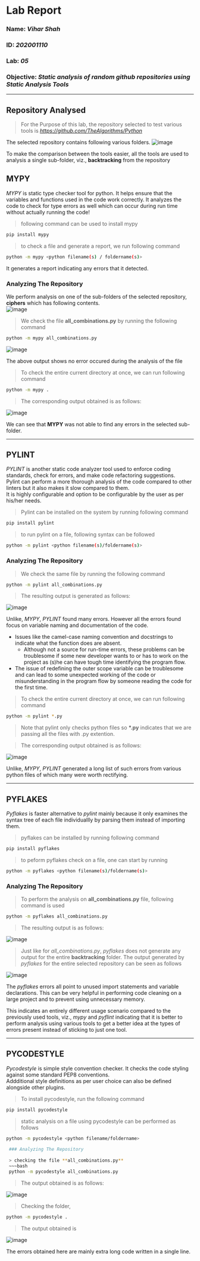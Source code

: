 # Lab Report

### **Name:** *Vihar Shah*

### **ID:** *202001110*

### **Lab:** *05*

### **Objective:** *Static analysis of random github repositories using Static Analysis Tools*

---

## Repository Analysed
> For the Purpose of this lab, the repository selected to test various tools is *https://github.com/TheAlgorithms/Python*

The selected repository contains following various folders.
![image](https://user-images.githubusercontent.com/123557378/225272622-bbe8783f-e36a-4985-94c8-06cfcd176bef.png)

To make the comparison between the tools easier, all the tools are used to analysis a single sub-folder, viz., **backtracking** from the repository

## MYPY

*MYPY* is static type checker tool for python. It helps ensure that the variables and functions used in the code work correctly. It analyzes the code to check for type errors as well which can occur during run time without actually running the code!

> following command can be used to install mypy
~~~bash
pip install mypy
~~~

> to check a file and generate a report, we run following command
~~~bash
python -m mypy <python filename(s) / foldername(s)>
~~~

It generates a report indicating any errors that it detected.

### Analyzing The Repository

We perform analysis on one of the sub-folders of the selected repository, **ciphers** which has following contents.  
![image](https://user-images.githubusercontent.com/123557378/225272788-3d770698-04cf-431a-a76c-1a92b655fac9.png)

> We check the file **all_combinations.py** by running the following command
~~~bash
python -m mypy all_combinations.py
~~~
![image](https://user-images.githubusercontent.com/123557378/225279251-8227cb2c-79f7-495d-84a8-3a5946559c68.png)

The above output shows no error occured during the analysis of the file  

> To check the entire current directory at once, we can run following command
~~~bash
python -m mypy .
~~~

> The corresponding output obtained is as follows:

![image](https://user-images.githubusercontent.com/123557378/225279409-28f660d2-b22e-4fb7-90ae-4476177788ad.png)
 
 We can see that **MYPY** was not able to find any errors in the selected sub-folder.
 
 ---
 
 ## PYLINT
 
 *PYLINT* is another static code analyzer tool used to enforce coding standards, check for errors, and make code refactoring suggestions.  
 Pylint can perform a more thorough analysis of the code compared to other linters but it also makes it slow compared to them.  
 It is highly configurable and option to be configurable by the user as per his/her needs.
 
 > Pylint can be installed on the system by running following command
~~~bash
pip install pylint
~~~

> to run pylint on a file, following syntax can be followed
~~~bash
python -m pylint <python filename(s)/foldername(s)>
~~~
 
 ### Analyzing The Repository

> We check the same file by running the following command
~~~bash
python -m pylint all_combinations.py
~~~

> The resulting output is generated as follows:

![image](https://user-images.githubusercontent.com/123557378/225275256-0af1dbe4-eff9-4ed6-8bd2-63384f0df5a9.png)

Unlike, *MYPY*, *PYLINT* found many errors. However all the errors found focus on variable naming and documentation of the code.  
- Issues like the camel-case naming convention and docstrings to indicate what the function does are absent.
    - Although not a source for run-time errors, these problems can be troublesome if some new developer wants to or has to work on the project as (s)he can have tough time identifying the program flow.
- The issue of redefining the outer scope variable can be troublesome and can lead to some unexpected working of the code or misunderstanding in the program flow by someone reading the code for the first time.

> To check the entire current directory at once, we can run following command
~~~bash
python -m pylint *.py
~~~
> Note that pylint only checks python files so **\*.py** indicates that we are passing all the files with .py extention.

> The corresponding output obtained is as follows:

![image](https://user-images.githubusercontent.com/123557378/225282027-f81aaa33-1728-464c-aec9-80627686c08e.png)

Unlike, *MYPY*, *PYLINT* generated a long list of such errors from various python files of which many were worth rectifying.  


 ---
 
 ## PYFLAKES
 
 *Pyflakes* is faster alternative to *pylint* mainly because it only examines the syntax tree of each file individuallly by parsing them instead of importing them.
 
 > pyflakes can be installed by running following command
 ~~~bash
 pip install pyflakes
 ~~~
 
 > to peform pyflakes check on a file, one can start by running
 ~~~bash
 python -m pyflakes <python filename(s)/foldername(s)>
 ~~~
 
 ### Analyzing The Repository
 
 > To perform the analysis on **all_combinations.py** file, following command is used

 ~~~bash
 python -m pyflakes all_combinations.py
 ~~~
 
 > The resulting output is as follows:
 
![image](https://user-images.githubusercontent.com/123557378/225286385-4592e941-bf1d-4235-a44b-61b43d886724.png)

> Just like for *all_combinations.py*, *pyflakes* does not generate any output for the entire **backtracking** folder.
> The output generated by *pyflakes* for the entire selected repository can be seen as follows

![image](https://user-images.githubusercontent.com/123557378/225286936-2f58f4be-6768-4dc9-bff5-b69ddce1ed33.png)

The *pyflakes* errors all point to unused import statements and variable declarations. This can be very helpful in performing code cleaning on a large project and to prevent using unnecessary memory.

This indicates an entirely different usage scenario compared to the previously used tools, viz., *mypy* and *pyflint* indicating that it is better to perform analysis using various tools to get a better idea at the types of errors present instead of sticking to just one tool.


 ---
 
 ## PYCODESTYLE
 
 *Pycodestyle* is simple style convention checker. It checks the code styling against some standard PEP8 conventions.  
 Addditional style definitions as per user choice can also be defined alongside other plugins.
 
 > To install pycodestyle, run the following command

~~~bash
pip install pycodestyle
~~~
 
 > static analysis on a file using pycodestyle can be performed as follows

~~~bash
python -m pycodestyle <python filename/foldername>
 
 ### Analyzing The Repository
 
 > checking the file **all_combinations.py**
 ~~~bash
 python -m pycodestyle all_combinations.py
 ~~~
 
 > The output obtained is as follows:

 ![image](https://user-images.githubusercontent.com/123557378/225289731-34d47372-578e-4aec-80c6-8695be542cce.png)


> Checking the folder,
~~~bash
python -m pycodestyle .
~~~

> The output obtained is 

![image](https://user-images.githubusercontent.com/123557378/225290076-8a0f0f16-1ec8-4322-af1a-e60b115fc53b.png)

The errors obtained here are mainly extra long code written in a single line.
